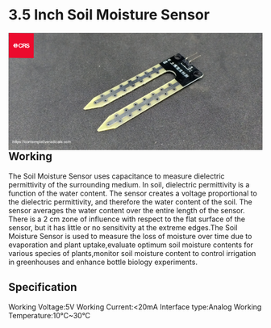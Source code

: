 
# 3.5 Inch Soil Moisture Sensor

<img src="img/Soil Sensor.jpg"
     alt="Soil Moisture Sensor"
     style="float: left; margin-right: 10px;" />


## Working
The Soil Moisture Sensor uses capacitance to measure dielectric permittivity of the surrounding medium. In soil, dielectric permittivity is a function of the water content. The sensor creates a voltage proportional to the dielectric permittivity, and therefore the water content of the soil. The sensor averages the water content over the entire length of the sensor. There is a 2 cm zone of influence with respect to the flat surface of the sensor, but it has little or no sensitivity at the extreme edges.The Soil Moisture Sensor is used to measure the loss of moisture over time due to evaporation and plant uptake,evaluate optimum soil moisture contents for various species of plants,monitor soil moisture content to control irrigation in greenhouses and enhance bottle biology experiments.

## Specification
Working Voltage:5V
Working Current:<20mA
Interface type:Analog
Working Temperature:10°C~30°C